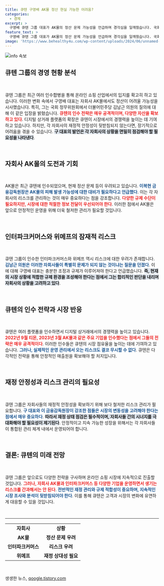 ```yaml
---
title: 큐텐 구영배 AK몰 정산 현실 가능한 어려움?
categories:
  - 경제
excerpt: >
  구영배 큐텐 그룹 대표가 AK몰의 정산 문제 가능성을 언급하며 경각심을 일깨웠습니다. 국회에서 금융 감독당국과 공조해 합리적 규제를 모색하겠다고 밝혔습니다. 클릭해 더 많은 소식을 확인하세요!
feature_text: >
  구영배 큐텐 그룹 대표가 AK몰의 정산 문제 가능성을 언급하며 경각심을 일깨웠습니다. 국회에서 금융 감독당국과 공조해 합리적 규제를 모색하겠다고 밝혔습니다. 클릭해 더 많은 소식을 확인하세요!
image: 'https://www.behealthy4u.com/wp-content/uploads/2024/06/unnamed-file.png'
---
```


<p><img src="https://www.behealthy4u.com/wp-content/uploads/2024/06/unnamed-file.png" alt="info 속보" /></p>

<h2 data-ke-size="size26">큐텐 그룹의 경영 현황 분석</h2>

<p data-ke-size="size16">&nbsp;</p>

<p>큐텐 그룹은 최근 여러 인수합병을 통해 온라인 쇼핑 산업에서의 입지를 확고히 하고 있습니다. 이러한 변화 속에서 구영배 대표는 자회사 AK몰에서도 정산이 어려울 가능성을 시사했습니다. 특히, 그는 국회 정무위원회에서 더불어민주당 김남근 의원의 질의에 대해 이 같은 입장을 밝혔습니다. <b><span style="color: #ee2323;">큐텐의 인수 전략은 매우 공격적이며, 다양한 자산을 확보하고 있다</span></b>. 디지털 상거래 플랫폼의 확장은 큐텐이 시장에서의 경쟁력을 높이는 데 기여하고 있습니다. 하지만, 각 자회사의 재정적 안정성이 뒷받침되지 않는다면, 장기적으로 어려움을 겪을 수 있습니다. <b><span style="background-color: #21538527;">구 대표의 발언은 각 자회사의 상황을 면밀히 점검해야 할 필요성을 나타낸다</span></b>.</p>

<p data-ke-size="size16">&nbsp;</p>

<h2 data-ke-size="size26">자회사 AK몰의 도전과 기회</h2>

<p data-ke-size="size16">&nbsp;</p>

<p>AK몰은 최근 큐텐에 인수되었으며, 현재 정산 문제 등이 우려되고 있습니다. <b><span style="color: #1a5490;">이복현 금융감독원장은 AK몰의 피해 발생 가능성에 대한 대비가 필요하다고 언급했다</span></b>. 이는 각 자회사의 리스크를 관리하는 것이 매우 중요하다는 점을 강조합니다. <b><span style="color: #ee2323;">다양한 규제 수단이 필요하지만, 시장에 대한 적절한 정보 전달이 우선되어야 한다</span></b>. 이러한 점에서 AK몰은 앞으로 안정적인 운영을 위해 더욱 철저한 관리가 필요할 것입니다.</p>

<p data-ke-size="size16">&nbsp;</p>

<h2 data-ke-size="size26">인터파크커머스와 위메프의 잠재적 리스크</h2>

<p data-ke-size="size16">&nbsp;</p>

<p>큐텐 그룹이 인수한 인터파크커머스와 위메프 역시 리스크에 대한 우려가 존재합니다. <b><span style="color: #1a5490;">김남근 의원은 이러한 자회사들이 특별히 문제가 되지 않는 것이냐는 질문을 던졌다</span></b>. 이에 대해 구영배 대표는 충분한 조정과 규제가 이루어져야 한다고 언급했습니다. <b><span style="background-color: #21538527;">즉, 현재의 시장 상황에 적합한 규제 환경을 조성해야 한다는 점에서 그는 합리적인 판단을 내리며 자회사의 상황을 고려하고 있다</span></b>.</p>

<p data-ke-size="size16">&nbsp;</p>

<h2 data-ke-size="size26">큐텐의 인수 전략과 시장 반응</h2>

<p data-ke-size="size16">&nbsp;</p>

<p>큐텐은 여러 플랫폼을 인수하면서 디지털 상거래에서의 경쟁력을 높이고 있습니다. <b><span style="color: #ee2323;">2022년 9월 티몬, 2023년 3월 AK몰과 같은 주요 기업을 인수했다는 점에서 그들의 전략은 매우 공격적이다</span></b>. 이러한 인수들은 큐텐의 시장 점유율을 높이는 데에 기여하고 있습니다. <b><span style="color: #1a5490;">그러나, 실제적인 운영 관리에서 오는 리스크도 결코 무시할 수 없다</span></b>. 큐텐은 다각적인 전략을 통해 안정적인 매출원을 확보해야 할 처지입니다.</p>

<p data-ke-size="size16">&nbsp;</p>

<h2 data-ke-size="size26">재정 안정성과 리스크 관리의 필요성</h2>

<p data-ke-size="size16">&nbsp;</p>

<p>큐텐 그룹은 자회사들의 재정적 안정성을 확보하기 위해 보다 철저한 리스크 관리가 필요합니다. <b><span style="color: #1a5490;">구 대표와 이 금융감독원장이 강조한 점들은 시장의 변동성을 고려해야 한다는 점에서 매우 중요하다</span></b>. <b><span style="background-color: #21538527;">따라서 재정 상태 점검은 필수적이며, 자회사들 간의 시너지를 극대화해야 할 필요성이 제기된다</span></b>. 안정적이고 지속 가능한 성장을 위해서는 각 자회사들이 통합된 관리 체계 내에서 운영되어야 합니다.</p>

<p data-ke-size="size16">&nbsp;</p>

<h2 data-ke-size="size26">결론: 큐텐의 미래 전망</h2>

<p data-ke-size="size16">&nbsp;</p>

<p>큐텐 그룹은 앞으로도 다양한 전략을 구사하며 온라인 쇼핑 시장에 지속적으로 진출할 것입니다. <b><span style="color: #ee2323;">그러나, 자회사 AK몰과 인터파크커머스 등 다양한 기업을 운영하면서 생기는 리스크를 간과해서는 안 된다</span></b>. <b><span style="color: #1a5490;">전반적인 재정 관리와 규제 적합성이 중요하며, 지속적인 시장 조사와 분석이 뒷받침되어야 한다</span></b>. 이를 통해 큐텐은 고객과 시장의 변화에 유연하게 대응할 수 있을 것입니다.</p>

<p data-ke-size="size16">&nbsp;</p>

<hr>

<table style="width: 100%;">
<tr>
<td style="text-align: center; height: 17px;"><b>자회사</b></td>
<td style="text-align: center; height: 17px;"><b>상황</b></td>
</tr>
<tr>
<td style="text-align: center; height: 17px;"><b>AK몰</b></td>
<td style="text-align: center; height: 17px;"><b>정산 문제 우려</b></td>
</tr>
<tr>
<td style="text-align: center; height: 17px;"><b>인터파크커머스</b></td>
<td style="text-align: center; height: 17px;"><b>리스크 우려</b></td>
</tr>
<tr>
<td style="text-align: center; height: 17px;"><b>위메프</b></td>
<td style="text-align: center; height: 17px;"><b>재정 상대성 필요</b></td>
</tr>
</table>

<p data-ke-size="size16">&nbsp;</p>
생생한 뉴스, <a href="https://qoogle.tistory.com" rel="dofollow">qoogle.tistory.com</a>


